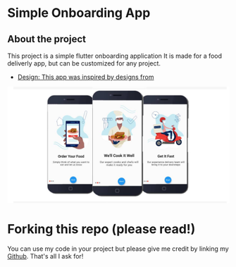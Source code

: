 # Simple Onboarding App

## About the project

This project is a simple flutter onboarding application 
It is made for a food deliverly app, but can be customized for any project.

- [Design: This app was inspired by designs from](https://thememockup.com/mobile-onboarding-screens-for-screen)

<img src = "https://github.com/yonahgraphics/Simple-Onbording-App/blob/master/Simple_onboarding.jpg?raw=true">

# Forking this repo (please read!)
You can use my code in your project but please give me credit by linking my 
[Github](https://github.com/yonahgraphics). That's all I ask for!


